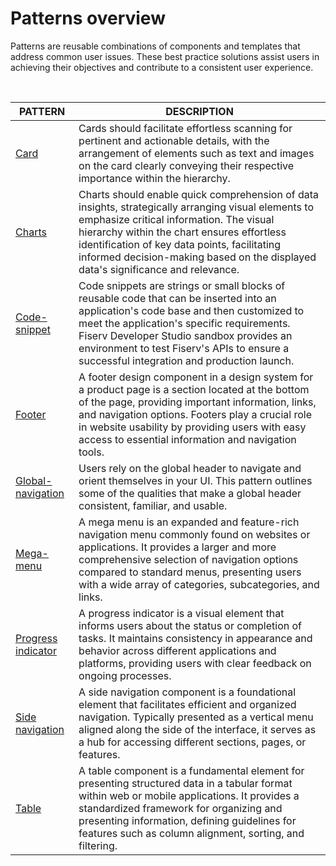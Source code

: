 # Patterns overview
Patterns are reusable combinations of components and templates that address common user issues. These best practice solutions assist users in achieving their objectives and contribute to a consistent user experience.

</br>

| PATTERN | DESCRIPTION |
| -------- | -------- |
| [Card](?path=docs/design-files/card.md)   | Cards should facilitate effortless scanning for pertinent and actionable details, with the arrangement of elements such as text and images on the card clearly conveying their respective importance within the hierarchy.   |
| [Charts](?path=docs/design-files/charts.md)   | Charts should enable quick comprehension of data insights, strategically arranging visual elements to emphasize critical information. The visual hierarchy within the chart ensures effortless identification of key data points, facilitating informed decision-making based on the displayed data's significance and relevance.   |
| [Code-snippet](?path=docs/design-files/code-snippet.md)   | Code snippets are strings or small blocks of reusable code that can be inserted into an application's code base and then customized to meet the application's specific requirements. Fiserv Developer Studio sandbox provides an environment to test Fiserv's APIs to ensure a successful integration and production launch.   |
| [Footer](?path=docs/design-files/footer.md)  | A footer design component in a design system for a product page is a section located at the bottom of the page, providing important information, links, and navigation options. Footers play a crucial role in website usability by providing users with easy access to essential information and navigation tools.   |
| [Global-navigation](?path=docs/design-files/global-navigation.md)   | Users rely on the global header to navigate and orient themselves in your UI. This pattern outlines some of the qualities that make a global header consistent, familiar, and usable.   |
| [Mega-menu](?path=docs/design-files/mega-menu.md)   | A mega menu is an expanded and feature-rich navigation menu commonly found on websites or applications. It provides a larger and more comprehensive selection of navigation options compared to standard menus, presenting users with a wide array of categories, subcategories, and links.   |
| [Progress indicator](?path=docs/design-files/progress-indicator.md)   | A progress indicator is a visual element that informs users about the status or completion of tasks. It maintains consistency in appearance and behavior across different applications and platforms, providing users with clear feedback on ongoing processes.   |
| [Side navigation](?path=docs/design-files/side-navigation.md)   | A side navigation component is a foundational element that facilitates efficient and organized navigation. Typically presented as a vertical menu aligned along the side of the interface, it serves as a hub for accessing different sections, pages, or features.   |
| [Table](?path=docs/design-files/table.md)   | A table component is a fundamental element for presenting structured data in a tabular format within web or mobile applications. It provides a standardized framework for organizing and presenting information, defining guidelines for features such as column alignment, sorting, and filtering.   |
